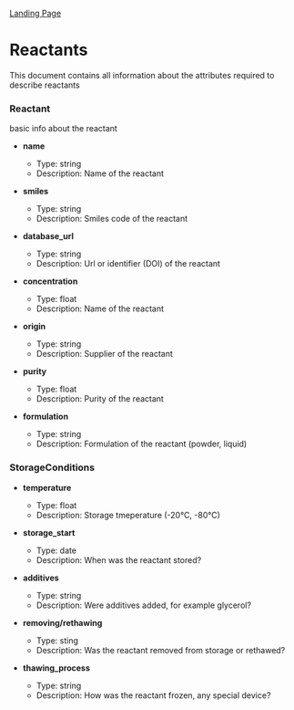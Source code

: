 [Landing Page](/Readme.md)
# Reactants

This document contains all information about the attributes required to describe reactants


### Reactant

basic info about the reactant

- __name__
  - Type: string
  - Description: Name of the reactant

- __smiles__
  - Type: string
  - Description: Smiles code of the reactant

- __database_url__
  - Type: string
  - Description: Url or identifier (DOI) of the reactant

- __concentration__
  - Type: float
  - Description: Name of the reactant

- __origin__
  - Type: string
  - Description: Supplier of the reactant

- __purity__
  - Type: float
  - Description: Purity of the reactant

- __formulation__
  - Type: string
  - Description: Formulation of the reactant (powder, liquid)

### StorageConditions

- __temperature__
  - Type: float
  - Description: Storage tmeperature (-20°C, -80°C)

- __storage_start__
  - Type: date
  - Description: When was the reactant stored?

- __additives__
  - Type: string
  - Description: Were additives added, for example glycerol?

- __removing/rethawing__
  - Type: sting
  - Description: Was the reactant removed from storage or rethawed?

- __thawing_process__
  - Type: string
  - Description: How was the reactant frozen, any special device?
